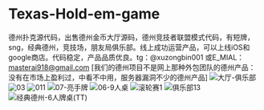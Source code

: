# Texas-Hold-em-game
德州扑克源代码，出售德州金币大厅源码，德州竞技者联盟模式代码，有短牌，sng，经典德州，竞技场，朋友局俱乐部。线上成功运营产品，可以上线iOS和google商店。代码稳定，产品品质优良。tg：@xuzongbin001 或E_MIAL：masterai918@gmail.com
[我们的德州项目不是网上那种外包团队的德州产品：没有在市场上盈利过，中看不中用，服务器漏洞不少的德州产品]
![大厅-俱乐部](https://github.com/user-attachments/assets/7da76d6b-c7fd-4e36-87e8-61f5bd504438)
![03](https://github.com/user-attachments/assets/c14eea6e-0b4f-4ab2-aeab-2feb4bbca81b)
![011](https://github.com/user-attachments/assets/458660cc-f376-4939-a924-8039c1f556e9)
![07-亮手牌](https://github.com/user-attachments/assets/cf94b15b-3967-4f9b-bf85-39ce6ade2dec)
![06-9人桌](https://github.com/user-attachments/assets/3dda8ea6-b7d1-4679-8ca1-8469e68b6c97)
![滚轮赛1](https://github.com/user-attachments/assets/c0eca386-25c6-4fd0-baa5-de174dee969c)
![俱乐部13](https://github.com/user-attachments/assets/f32680d7-993f-436e-9c33-7e5afa7f53d8)
![经典德州-6人牌桌(TT)](https://github.com/user-attachments/assets/c3aa5e8a-be05-495e-aa82-7be46f255bc6)
